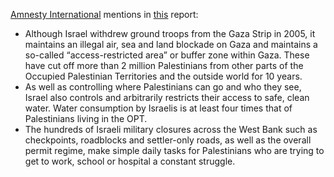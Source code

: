 [Amnesty International](https://www.amnesty.org/en/about-us/) mentions in [this](https://www.amnesty.org/en/latest/campaigns/2017/06/israel-occupation-50-years-of-dispossession) report:

- Although Israel withdrew ground troops from the Gaza Strip in 2005, it maintains an illegal air, sea and land blockade on Gaza and maintains a so-called “access-restricted area” or buffer zone within Gaza. These have cut off more than 2 million Palestinians from other parts of the Occupied Palestinian Territories and the outside world for 10 years.
- As well as controlling where Palestinians can go and who they see, Israel also controls and arbitrarily restricts their access to safe, clean water. Water consumption by Israelis is at least four times that of Palestinians living in the OPT.
- The hundreds of Israeli military closures across the West Bank such as checkpoints, roadblocks and settler-only roads, as well as the overall permit regime, make simple daily tasks for Palestinians who are trying to get to work, school or hospital a constant struggle.
